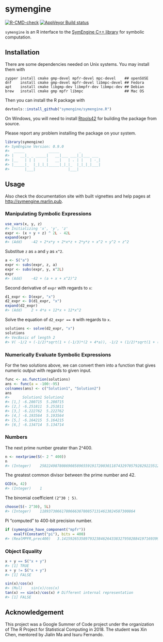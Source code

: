 
<!-- README.md is generated from README.Rmd. Please edit that file -->

# symengine

<!-- badges: start -->

[![R-CMD-check](https://github.com/symengine/symengine.R/workflows/R-CMD-check/badge.svg)](https://github.com/symengine/symengine.R/actions)
[![AppVeyor Build
status](https://ci.appveyor.com/api/projects/status/rr0tdh8ykvs04qg2?svg=true)](https://ci.appveyor.com/project/symengine/symengine-r)
<!-- badges: end -->

`symengine` is an R interface to the [SymEngine C++
library](https://github.com/symengine/symengine) for symbolic
computation.

## Installation

There are some dependencies needed on Unix systems. You may install them
with

    zypper install cmake gmp-devel mpfr-devel mpc-devel    ## openSUSE
    dnf    install cmake gmp-devel mpfr-devel libmpc-devel ## Fedora
    apt    install cmake libgmp-dev libmpfr-dev libmpc-dev ## Debian
    brew   install cmake gmp mpfr libmpc                   ## Mac OS

Then you can install the R package with

``` r
devtools::install_github("symengine/symengine.R")
```

On Windows, you will need to install
[Rtools42](https://cran.r-project.org/bin/windows/Rtools/rtools42/rtools.html)
for building the package from source.

Please report any problem installing the package on your system.

``` r
library(symengine)
#> SymEngine Version: 0.9.0
#>  _____           _____         _         
#> |   __|_ _ _____|   __|___ ___|_|___ ___ 
#> |__   | | |     |   __|   | . | |   | -_|
#> |_____|_  |_|_|_|_____|_|_|_  |_|_|_|___|
#>       |___|               |___|
```

## Usage

Also check the documentation site with built vignettes and help pages at
<http://symengine.marlin.pub>.

### Manipulating Symbolic Expressions

``` r
use_vars(x, y, z)
#> Initializing 'x', 'y', 'z'
expr <- (x + y + z) ^ 2L - 42L
expand(expr)
#> (Add)    -42 + 2*x*y + 2*x*z + 2*y*z + x^2 + y^2 + z^2
```

Substitue `z` as `a` and `y` as `x^2`.

``` r
a <- S("a")
expr <- subs(expr, z, a)
expr <- subs(expr, y, x^2L)
expr
#> (Add)    -42 + (a + x + x^2)^2
```

Second derivative of `expr` with regards to `x`:

``` r
d1_expr <- D(expr, "x")
d2_expr <- D(d1_expr, "x")
expand(d2_expr)
#> (Add)    2 + 4*a + 12*x + 12*x^2
```

Solve the equation of `d2_expr == 0` with regards to `x`.

``` r
solutions <- solve(d2_expr, "x")
solutions
#> VecBasic of length 2
#> V( -1/2 + (-1/2)*sqrt(1 + (-1/3)*(2 + 4*a)), -1/2 + (1/2)*sqrt(1 + (-1/3)*(2 + 4*a)) )
```

### Numerically Evaluate Symbolic Expressions

For the two solutions above, we can convert them into a function that
gives numeric output with regards to given input.

``` r
func <- as.function(solutions)
ans <- func(a = -100:-95)
colnames(ans) <- c("Solution1", "Solution2")
ans
#>      Solution1 Solution2
#> [1,] -6.280715  5.280715
#> [2,] -6.251811  5.251811
#> [3,] -6.222762  5.222762
#> [4,] -6.193564  5.193564
#> [5,] -6.164215  5.164215
#> [6,] -6.134714  5.134714
```

### Numbers

The next prime number greater than 2^400.

``` r
n <- nextprime(S(~ 2 ^ 400))
n
#> (Integer)    2582249878086908589655919172003011874329705792829223512830659356540647622016841194629645353280137831435903171972747493557
```

The greatest common divisor between the prime number and 42.

``` r
GCD(n, 42)
#> (Integer)    1
```

The binomial coefficient `(2^30 ¦ 5)`.

``` r
choose(S(~ 2^30), 5L)
#> (Integer)    11893730661780666387808571314613824587300864
```

Pi “computed” to 400-bit precision number.

``` r
if (symengine_have_component("mpfr"))
    evalf(Constant("pi"), bits = 400)
#> (RealMPFR,prec400)   3.1415926535897932384626433832795028841971693993751058209749445923078164062862089986280348253421170679821480865132823066
```

### Object Equality

``` r
x + y == S("x + y")
#> [1] TRUE
x + y != S("x + y")
#> [1] FALSE
```

``` r
sin(x)/cos(x)
#> (Mul)    sin(x)/cos(x)
tan(x) == sin(x)/cos(x) # Different internal representation
#> [1] FALSE
```

## Acknowledgement

This project was a Google Summer of Code project under the organization
of The R Project for Statistical Computing in 2018. The student was Xin
Chen, mentored by Jialin Ma and Isuru Fernando.
